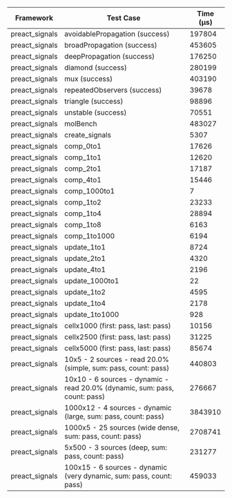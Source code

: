 | Framework | Test Case | Time (μs) |
| --- | --- | --- |
| preact_signals | avoidablePropagation (success) | 197804 |
| preact_signals | broadPropagation (success) | 453605 |
| preact_signals | deepPropagation (success) | 176250 |
| preact_signals | diamond (success) | 280199 |
| preact_signals | mux (success) | 403190 |
| preact_signals | repeatedObservers (success) | 39678 |
| preact_signals | triangle (success) | 98896 |
| preact_signals | unstable (success) | 70551 |
| preact_signals | molBench | 483027 |
| preact_signals | create_signals | 5307 |
| preact_signals | comp_0to1 | 17626 |
| preact_signals | comp_1to1 | 12620 |
| preact_signals | comp_2to1 | 17187 |
| preact_signals | comp_4to1 | 15446 |
| preact_signals | comp_1000to1 | 7 |
| preact_signals | comp_1to2 | 23233 |
| preact_signals | comp_1to4 | 28894 |
| preact_signals | comp_1to8 | 6163 |
| preact_signals | comp_1to1000 | 6194 |
| preact_signals | update_1to1 | 8724 |
| preact_signals | update_2to1 | 4320 |
| preact_signals | update_4to1 | 2196 |
| preact_signals | update_1000to1 | 22 |
| preact_signals | update_1to2 | 4595 |
| preact_signals | update_1to4 | 2178 |
| preact_signals | update_1to1000 | 928 |
| preact_signals | cellx1000 (first: pass, last: pass) | 10156 |
| preact_signals | cellx2500 (first: pass, last: pass) | 31225 |
| preact_signals | cellx5000 (first: pass, last: pass) | 85674 |
| preact_signals | 10x5 - 2 sources - read 20.0% (simple, sum: pass, count: pass) | 440803 |
| preact_signals | 10x10 - 6 sources - dynamic - read 20.0% (dynamic, sum: pass, count: pass) | 276667 |
| preact_signals | 1000x12 - 4 sources - dynamic (large, sum: pass, count: pass) | 3843910 |
| preact_signals | 1000x5 - 25 sources (wide dense, sum: pass, count: pass) | 2708741 |
| preact_signals | 5x500 - 3 sources (deep, sum: pass, count: pass) | 231277 |
| preact_signals | 100x15 - 6 sources - dynamic (very dynamic, sum: pass, count: pass) | 459033 |
